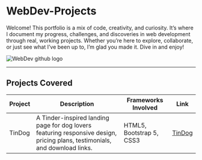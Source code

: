 # WebDev-Projects
Welcome! This portfolio is a mix of code, creativity, and curiosity. It’s where I document my progress, challenges, and discoveries in web development through real, working projects.
Whether you’re here to explore, collaborate, or just see what I’ve been up to, I’m glad you made it. Dive in and enjoy!

![WebDev github logo](https://github.com/user-attachments/assets/e75dbdfd-a3c9-4251-8937-fa78efba5481)

---

## Projects Covered

| Project | Description | Frameworks Involved | Link |
|---------|-------------|---------------------|------|
| TinDog  | A Tinder-inspired landing page for dog lovers featuring responsive design, pricing plans, testimonials, and download links. | HTML5, Bootstrap 5, CSS3 | [TinDog](./TinDog) |
